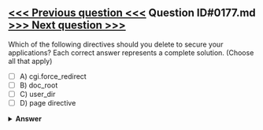[<<< Previous question <<<](0176.md)   Question ID#0177.md   [>>> Next question >>>](0178.md)
---

Which of the following directives should you delete to secure your applications? Each correct answer represents a complete solution. (Choose all that apply)

- [ ] A) cgi.force_redirect
- [ ] B) doc_root
- [ ] C) user_dir
- [ ] D) page directive

<details><summary><b>Answer</b></summary>
<p>
  Answer: <strong>A, B, C</strong>
</p>
</details>

